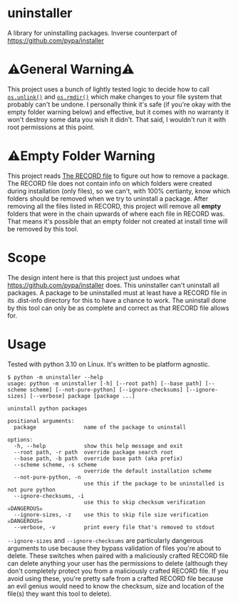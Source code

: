 # uninstaller
A library for uninstalling packages. Inverse counterpart of https://github.com/pypa/installer 

# ⚠General Warning⚠
This project uses a bunch of lightly tested logic to decide how to call [`os.unlink()`](https://docs.python.org/3/library/os.html#os.unlink) and [`os.rmdir()`](https://docs.python.org/3/library/os.html#os.rmdir) which make changes to your file system that probably can't be undone. I personally think it's safe (if you're okay with the empty folder warning below) and effective, but it comes with no warranty it won't destroy some data you wish it didn't. That said, I wouldn't run it with root permissions at this point.

# ⚠Empty Folder Warning
This project reads [The RECORD file](https://packaging.python.org/en/latest/specifications/recording-installed-packages/#the-record-file) to figure out how to remove a package. The RECORD file does not contain info on which folders were created during installation (only files), so we can't, with 100% certianty, know which folders should be removed when we try to uninstall a package. After removing all the files listed in RECORD, this project will remove all **empty** folders that were in the chain upwards of where each file in RECORD was. That means it's possible that an empty folder not created at install time will be removed by this tool.

# Scope
The design intent here is that this project just undoes what https://github.com/pypa/installer does. This uninstaller can't uninstall all packages. A package to be uninstalled must at least have a RECORD file in its .dist-info directory for this to have a chance to work. The uninstall done by this tool can only be as complete and correct as that RECORD file allows for.

# Usage
Tested with python 3.10 on Linux. It's written to be platform agnostic.
```
$ python -m uninstaller --help
usage: python -m uninstaller [-h] [--root path] [--base path] [--scheme scheme] [--not-pure-python] [--ignore-checksums] [--ignore-sizes] [--verbose] package [package ...]

uninstall python packages

positional arguments:
  package               name of the package to uninstall

options:
  -h, --help            show this help message and exit
  --root path, -r path  override package search root
  --base path, -b path  override base path (aka prefix)
  --scheme scheme, -s scheme
                        override the default installation scheme
  --not-pure-python, -n
                        use this if the package to be uninstalled is not pure python
  --ignore-checksums, -i
                        use this to skip checksum verification ☠️DANGEROUS☠️
  --ignore-sizes, -z    use this to skip file size verification ☠️DANGEROUS☠️
  --verbose, -v         print every file that's removed to stdout
```
`--ignore-sizes` and `--ignore-checksums` are particularly dangerous arguments to use because they bypass validation of files you're about to delete. These switches when paired with a maliciously crafted RECORD file can delete anything your user has the permissions to delete (although they don't completely protect you from a maliciously crafted RECORD file. If you avoid using these, you're pretty safe from a crafted RECORD file because an evil genius would need to know the checksum, size and location of the file(s) they want this tool to delete).
